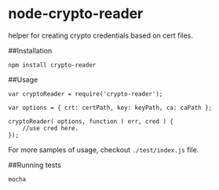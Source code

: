 node-crypto-reader
==================

helper for creating crypto credentials based on cert files.

##Installation

	npm install crypto-reader

##Usage

	var cryptoReader = require('crypto-reader');

	var options = { crt: certPath, key: keyPath, ca: caPath };
	
	cryptoReader( options, function ( err, cred ) {
		//use cred here.
	});

For more samples of usage, checkout `./test/index.js` file.

##Running tests

	mocha

